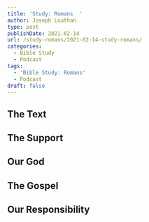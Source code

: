 ```yaml
---
title: 'Study: Romans  '
author: Joseph Louthan
type: post
publishDate: 2021-02-14
url: /study-romans/2021-02-14-study-romans/
categories:
  - Bible Study
  - Podcast
tags:
  - 'Bible Study: Romans'
  - Podcast
draft: false
---
```

## The Text

## The Support

## Our God

## The Gospel

## Our Responsibility

